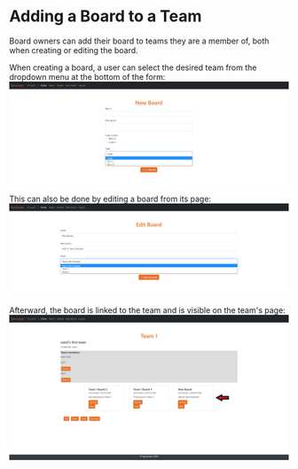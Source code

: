 # Adding a Board to a Team

Board owners can add their board to teams they are a member of, both when creating or editing the board.

When creating a board, a user can select the desired team from the dropdown menu at the bottom of the form:
![Add new board to team](https://github.com/sarantharma/GyroscopicProject/blob/passport/User%20Guides/img/add_board_team_new.PNG)

This can also be done by editing a board from its page:
![Add board to team from edit](https://github.com/sarantharma/GyroscopicProject/blob/passport/User%20Guides/img/add_board_team_edit.PNG)

Afterward, the board is linked to the team and is visible on the team's page:
![Board added to team](https://github.com/sarantharma/GyroscopicProject/blob/passport/User%20Guides/img/new_board_in_team.png)
